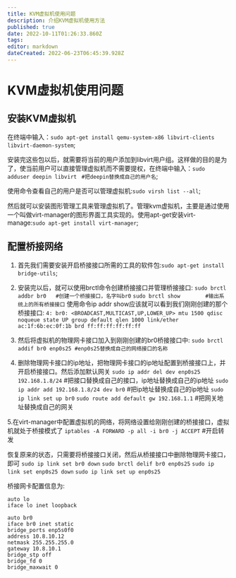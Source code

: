 ```yaml
---
title: KVM虚拟机使用问题
description: 介绍KVM虚拟机使用方法
published: true
date: 2022-10-11T01:26:33.860Z
tags: 
editor: markdown
dateCreated: 2022-06-23T06:45:39.928Z
---
```


# KVM虚拟机使用问题
## 安装KVM虚拟机
在终端中输入：`sudo apt-get install qemu-system-x86 libvirt-clients libvirt-daemon-system`;

安装完这些包以后，就需要将当前的用户添加到libvirt用户组。这样做的目的是为了，使当前用户可以直接管理虚拟机而不需要提权，在终端中输入：`sudo adduser deepin libvirt `  `#把deepin替换成自己的用户名`;

使用命令查看自己的用户是否可以管理虚拟机:`sudo virsh list --all`;

然后就可以安装图形管理工具来管理虚拟机了。管理kvm虚拟机，主要是通过使用一个叫做virt-manager的图形界面工具实现的。使用apt-get安装virt-manage:`sudo apt-get install virt-manager`;


## 配置桥接网络
1. 首先我们需要安装开启桥接接口所需的工具的软件包:`sudo apt-get install bridge-utils`;

2. 安装完以后，就可以使用brctl命令创建桥接接口并管理桥接接口:
`sudo brctl addbr br0   #创建一个桥接接口，名字叫br0`
`sudo brctl show        #输出系统上的所有桥接接口`
使用命令ip addr show应该就可以看到我们刚刚创建的那个桥接接口:
`4: br0: <BROADCAST,MULTICAST,UP,LOWER_UP> mtu 1500 qdisc noqueue state UP group default qlen 1000 link/ether ac:1f:6b:ec:0f:1b brd ff:ff:ff:ff:ff:ff`

3. 然后将虚拟机的物理网卡接口加入到刚刚创建的br0桥接接口中:
`sudo brctl addif br0 enp0s25 #enp0s25替换成自己的网络接口的名称`

4. 删除物理网卡接口的ip地址，把物理网卡接口的ip地址配置到桥接接口上，并开启桥接接口。然后添加默认网关
`sudo ip addr del dev enp0s25 192.168.1.8/24`  #把接口替换成自己的接口，ip地址替换成自己的ip地址
`sudo ip addr add 192.168.1.8/24 dev br0`  #把ip地址替换成自己的ip地址
`sudo ip link set up br0`
`sudo route add default gw 192.168.1.1`  #把网关地址替换成自己的网关

5.在virt-manager中配置虚拟机的网络，将网络设置给刚刚创建的桥接接口，虚拟机就处于桥接模式了
`iptables -A FORWARD -p all -i br0 -j ACCEPT`	#开启转发

恢复原来的状态，只需要将桥接接口关闭，然后从桥接接口中删除物理网卡接口，即可
`sudo ip link set br0 down`
`sudo brctl delif br0 enp0s25`
`sudo ip link set enp0s25 down`
`sudo ip link set up enp0s25`

桥接网卡配置信息为:
```
auto lo
iface lo inet loopback

auto br0
iface br0 inet static
bridge_ports enp5s0f0
address 10.8.10.12
netmask 255.255.255.0
gateway 10.8.10.1
bridge_stp off
bridge_fd 0
bridge_maxwait 0
```

    
